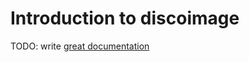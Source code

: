 # Introduction to discoimage

TODO: write [great documentation](http://jacobian.org/writing/great-documentation/what-to-write/)
